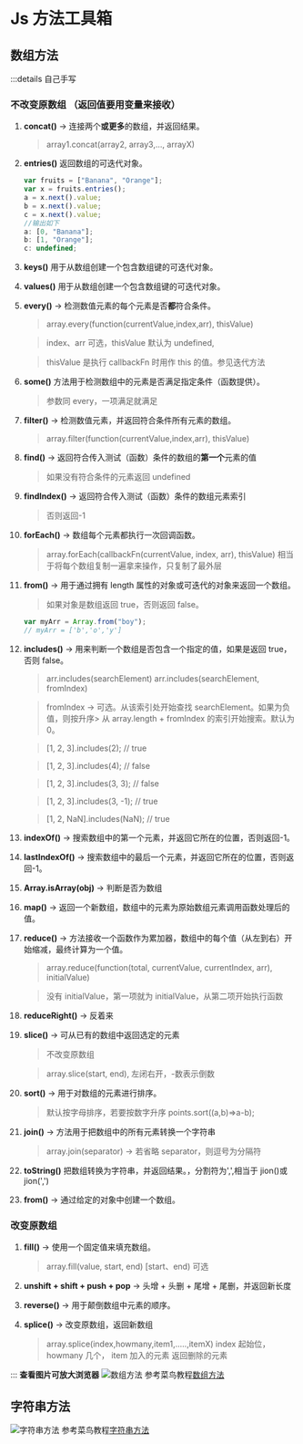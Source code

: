 # Js 方法工具箱

## 数组方法

:::details 自己手写

### 不改变原数组 （返回值要用变量来接收）

1.  **concat()** -> 连接两个**或更多**的数组，并返回结果。
    > array1.concat(array2, array3,..., arrayX)
2.  **entries()** 返回数组的可迭代对象。

    ```js
    var fruits = ["Banana", "Orange"];
    var x = fruits.entries();
    a = x.next().value;
    b = x.next().value;
    c = x.next().value;
    //输出如下
    a: [0, "Banana"];
    b: [1, "Orange"];
    c: undefined;
    ```

3.  **keys()** 用于从数组创建一个包含数组键的可迭代对象。
4.  **values()** 用于从数组创建一个包含数组键的可迭代对象。
5.  **every()** -> 检测数值元素的每个元素是否**都**符合条件。

    > array.every(function(currentValue,index,arr), thisValue)

    > index、arr 可选，thisValue 默认为 undefined,

    > thisValue 是执行 callbackFn 时用作 this 的值。参见迭代方法

6.  **some()** 方法用于检测数组中的元素是否满足指定条件（函数提供）。

    > 参数同 every，一项满足就满足

7.  **filter()** -> 检测数值元素，并返回符合条件所有元素的数组。
    > array.filter(function(currentValue,index,arr), thisValue)
8.  **find()** -> 返回符合传入测试（函数）条件的数组的**第一个**元素的值
    > 如果没有符合条件的元素返回 undefined
9.  **findIndex()** -> 返回符合传入测试（函数）条件的数组元素索引
    > 否则返回-1
10. **forEach()** -> 数组每个元素都执行一次回调函数。
    > array.forEach(callbackFn(currentValue, index, arr), thisValue)
    > 相当于将每个数组复制一遍拿来操作，只复制了最外层
11. **from()** -> 用于通过拥有 length 属性的对象或可迭代的对象来返回一个数组。
    > 如果对象是数组返回 true，否则返回 false。
    ```js
    var myArr = Array.from("boy");
    // myArr = ['b','o','y']
    ```
12. **includes()** -> 用来判断一个数组是否包含一个指定的值，如果是返回 true，否则 false。

    > arr.includes(searchElement)
    > arr.includes(searchElement, fromIndex)

    > fromIndex -> 可选。从该索引处开始查找 searchElement。如果为负值，则按升序> 从 array.length + fromIndex 的索引开始搜索。默认为 0。

    > [1, 2, 3].includes(2); // true

    > [1, 2, 3].includes(4); // false

    > [1, 2, 3].includes(3, 3); // false

    > [1, 2, 3].includes(3, -1); // true

    > [1, 2, NaN].includes(NaN); // true

13. **indexOf()** -> 搜索数组中的第一个元素，并返回它所在的位置，否则返回-1。
14. **lastIndexOf()** -> 搜索数组中的最后一个元素，并返回它所在的位置，否则返回-1。
15. **Array.isArray(obj)** -> 判断是否为数组

16. **map()** -> 返回一个新数组，数组中的元素为原始数组元素调用函数处理后的值。

17. **reduce()** -> 方法接收一个函数作为累加器，数组中的每个值（从左到右）开始缩减，最终计算为一个值。

    > array.reduce(function(total, currentValue, currentIndex, arr), initialValue)

    > 没有 initialValue，第一项就为 initialValue，从第二项开始执行函数

18. **reduceRight()** -> 反着来
19. **slice()** -> 可从已有的数组中返回选定的元素

    > 不改变原数组

    > array.slice(start, end), 左闭右开，-数表示倒数

20. **sort()** -> 用于对数组的元素进行排序。
    > 默认按字母排序，若要按数字升序 points.sort((a,b)=>a-b);
21. **join()** -> 方法用于把数组中的所有元素转换一个字符串
    > array.join(separator) -> 若省略 separator，则逗号为分隔符
22. **toString()** 把数组转换为字符串，并返回结果。，分割符为',',相当于 jion()或 jion(',')
23. **from()** -> 通过给定的对象中创建一个数组。

### 改变原数组

1.  **fill()** -> 使用一个固定值来填充数组。

    > array.fill(value, start, end)
    > [start、end) 可选

2.  **unshift + shift + push + pop** -> 头增 + 头删 + 尾增 + 尾删，并返回新长度
3.  **reverse()** -> 用于颠倒数组中元素的顺序。
4.  **splice()** -> 改变原数组，返回新数组

    > array.splice(index,howmany,item1,.....,itemX)
    > index 起始位，howmany 几个， item 加入的元素
    > 返回删除的元素

:::
**查看图片可放大浏览器**
![数组方法](/数组方法.png)
参考菜鸟教程[数组方法](https://www.runoob.com/jsref/jsref-obj-array.html)

## 字符串方法

![字符串方法](/字符串方法.png)
参考菜鸟教程[字符串方法](https://www.runoob.com/jsref/jsref-obj-string.html)
